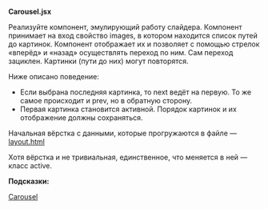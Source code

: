 **Carousel.jsx**

Реализуйте компонент, эмулирующий работу слайдера. Компонент принимает на вход свойство images, в котором находится список путей до картинок. Компонент отображает их и позволяет с помощью стрелок «вперёд» и «назад» осуществлять переход по ним. Сам переход зациклен. Картинки (пути до них) могут повторятся.

Ниже описано поведение:

* Если выбрана последняя картинка, то next ведёт на первую. То же самое происходит и prev, но в обратную сторону.
* Первая картинка становится активной. Порядок картинок и их отображение должны сохраняться.

Начальная вёрстка с данными, которые прогружаются в файле — [layout.html](https://github.com/junjun-it-courses/react-hw/blob/master/task-8/layout.html)

Хотя вёрстка и не тривиальная, единственное, что меняется в ней — класс active.

**Подсказки:**

[Carousel](https://getbootstrap.com/docs/5.1/components/carousel/)